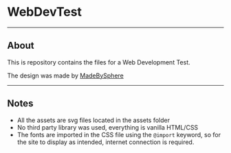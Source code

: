 # WebDevTest

----------

## About

This is repository contains the files for a Web Development Test.

The design was made by [MadeBySphere](https://madebysphere.com)

----------

## Notes

- All the assets are svg files located in the assets folder
- No third party library was used, everything is vanilla HTML/CSS
- The fonts are imported in the CSS file using the `@import` keyword, so for the site to display as intended, internet connection is required.
